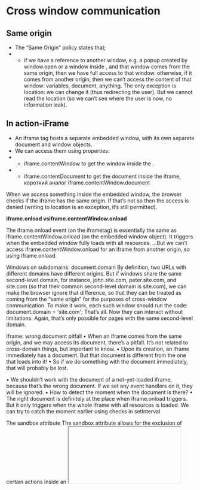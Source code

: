 # Cross window communication

## Same origin
+ The “Same Origin” policy states that;
+ + if we have a reference to another window, e.g. a popup created by window.open or a window inside , and that window comes from the same origin, then we have full access to that window.
otherwise, if it comes from another origin, then we can’t access the content of that window: variables, document, anything. The only exception is location: we can change it (thus redirecting the user). But we cannot read the location (so we can’t see where the user is now, no information leak).

## In action-iFrame

+ An iframe tag hosts a separate embedded window, with its own separate document and window objects.
+ We can access them using properties:
+ + iframe.contentWindow to get the window inside the .
+ + iframe.contentDocument to get the document inside the iframe, короткий аналог iframe.contentWindow.document

When we access something inside the embedded window, the browser checks if the iframe has the same origin. If that’s not so then the access is denied (writing to location is an exception, it’s still permitted).

<b>iframe.onload vsiframe.contentWindow.onload</b>

The iframe.onload event (on the iframetag) is essentially the same as iframe.contentWindow.onload (on the embedded window object). It triggers when the embedded window fully loads with all resources.
…But we can’t access iframe.contentWindow.onload for an iframe from another origin, so using iframe.onload.

Windows on subdomains: document.domain
By definition, two URLs with different domains have different origins.
But if windows share the same second-level domain, for instance, john.site.com, peter.site.com, and site.com (so that their common second-level domain is site.com), we can make the browser ignore that difference, so that they can be treated as coming from the “same origin” for the purposes of cross-window communication.
To make it work, each such window should run the code:
document.domain = 'site.com';
That’s all. Now they can interact without limitations. Again, that’s only possible for pages with the same second-level domain.

Iframe: wrong document pitfall
•	When an iframe comes from the same origin, and we may access its document, there’s a pitfall. It’s not related to cross-domain things, but important to know.
•	Upon its creation, an iframe immediately has a document. But that document is different from the one that loads into it!
•	So if we do something with the document immediately, that will probably be lost.

•	We shouldn’t work with the document of a not-yet-loaded iframe, because that’s the wrong document. If we set any event handlers on it, they will be ignored.
•	How to detect the moment when the document is there?
•	The right document is definitely at the place when iframe.onload triggers. But it only triggers when the whole iframe with all resources is loaded.
We can try to catch the moment earlier using checks in setInterval

The sandbox attribute
The sandbox attribute allows for the exclusion of certain actions inside an <iframe> in order to prevent it from executing untrusted code. It “sandboxes” the iframe by treating it as coming from another origin and/or applying other limitations.
There’s a “default set” of restrictions applied for <iframe sandbox src="...">. But it can be relaxed if we provide a space-separated list of restrictions that should not be applied as a value of the attribute, like this: <iframe sandbox="allow-forms allow-popups">.
In other words, an empty "sandbox" attribute puts the strictest limitations possible, but we can put a space-delimited list of those that we want to lift.
Here’s a list of limitations:
•	allow-same-origin
By default "sandbox" forces the “different origin” policy for the iframe. In other words, it makes the browser to treat the iframe as coming from another origin, even if its src points to the same site. With all implied restrictions for scripts. This option removes that feature.
•	allow-top-navigation
Allows the iframe to change parent.location.
•	allow-forms
Allows to submit forms from iframe.
•	allow-scripts
Allows to run scripts from the iframe.
•	allow-popups
Allows to window.open popups from the iframe
It demonstrates a sandboxed iframe with the default set of restrictions: <iframe sandbox src="...">. It has some JavaScript and a form.
Please note that nothing works. So the default set is really harsh.
Please note:
The purpose of the "sandbox" attribute is only to add more restrictions. It cannot remove them. In particular, it can’t relax same-origin restrictions if the iframe comes from another origin.


Cross Window Messaging
The postMessage interface allows windows to talk to each other no matter which origin they are from.

The interface has two parts.
	postMessage
The window that wants to send a message calls postMessage method of the receiving window. In other words, if we want to send the message to win, we should call win.postMessage(data, targetOrigin).
•	Data - The data to send. Can be any object, the data is cloned using the “structured cloning algorithm”. IE supports only strings, so we should JSON.stringify complex objects to support that browser.
•	TargetOrigin - Specifies the origin for the target window, so that only a window from the given origin will get the message.
The targetOrigin is a safety measure. Remember, if the target window comes from another origin, we can’t read it’s location in the sender window. So we can’t be sure which site is open in the intended window right now: the user could navigate away, and the sender window has no idea about it.
Specifying targetOrigin ensures that the window only receives the data if it’s still at the right site. Important when the data is sensitive.
	onmessage
To receive a message, the target window should have a handler on the message event. It triggers when postMessage is called (and targetOrigin check is successful).
The event object has special properties:
data
The data from postMessage.
origin
The origin of the sender, for instance http://javascript.info.
source
The reference to the sender window. We can immediately source.postMessage(...) back if we want.
To assign that handler, we should use addEventListener, a short syntax window.onmessage does not work.
